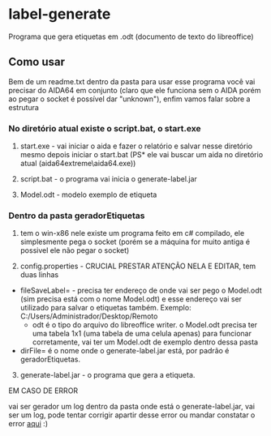 # label-generate
Programa que gera etiquetas em .odt (documento de texto do libreoffice)

## Como usar
Bem de um readme.txt dentro da pasta
para usar esse programa você vai precisar do AIDA64 em conjunto (claro que ele funciona sem o AIDA porém ao pegar o socket é possível dar "unknown"), enfim vamos falar sobre a estrutura

### No diretório atual existe o script.bat, o start.exe

1. start.exe - vai iniciar o aida e fazer o relatório e salvar nesse diretório mesmo depois iniciar o start.bat (PS* ele vai buscar um aida no diretório atual (aida64extreme\aida64.exe))

2. script.bat - o programa vai inicia o generate-label.jar

3. Model.odt - modelo exemplo de etiqueta

### Dentro da pasta geradorEtiquetas

1. tem o win-x86 nele existe um programa feito em c# compilado, ele simplesmente pega o socket (porém se a máquina for muito antiga é possivel ele não pegar o socket)

2. config.properties - CRUCIAL PRESTAR ATENÇÃO NELA E EDITAR, tem duas linhas
  - fileSaveLabel= - precisa ter endereço de onde vai ser pego o Model.odt (sim precisa está com o nome Model.odt) e esse endereço vai ser utilizado para salvar o etiquetas também. Exemplo: C:/Users/Administrador/Desktop/Remoto
    - odt é o tipo do arquivo do libreoffice writer. o Model.odt precisa ter uma tabela 1x1 (uma tabela de uma celula apenas) para funcionar corretamente, vai ter um Model.odt de exemplo dentro dessa pasta
  - dirFile= é o nome onde o generate-label.jar está, por padrão é geradorEtiquetas.

3. generate-label.jar - o programa que gera a etiqueta.

EM CASO DE ERROR

vai ser gerador um log dentro da pasta onde está o generate-label.jar, vai ser um log, pode tentar corrigir apartir desse error ou mandar constatar o error [aqui](https://github.com/Ponto-a-Ponto-LTDA/label-generate/issues) :)
